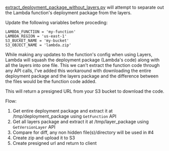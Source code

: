[extract_deployment_package_without_layers.py](extract_deployment_package_without_layers.py) will attempt to separate out the Lambda function's deployment package from the layers.

Update the following variables before proceding:
```
LAMBDA_FUNCTION = 'my-function'
LAMBDA_REGION = 'us-east-1'
S3_BUCKET_NAME = 'my-bucket'
S3_OBJECT_NAME = 'lambda.zip'
```


While making any updates to the function's config when using Layers, Lambda will squash the deployment package (Lambda's code) along with all the layers into one file. This we can't extract the function code through any API calls, I've added this workaround with downloading the entire deployment package and the layers package and the difference between the files would be the function code added.

This will return a presigned URL from your S3 bucket to download the code.


Flow:
1. Get entire deployment package and extract it at /tmp/deployment_package using ```GetFunction``` API
2. Get all layers package and extract it at /tmp/layer_package using ```GetVersionLayer``` API
3. Compare for diff, any non hidden file(s)/directory will be used in #4
4. Create zip and upload it to S3
5. Create presigned url and return to client
